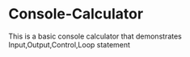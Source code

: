 # Console-Calculator
This is a basic console calculator that demonstrates Input,Output,Control,Loop statement
